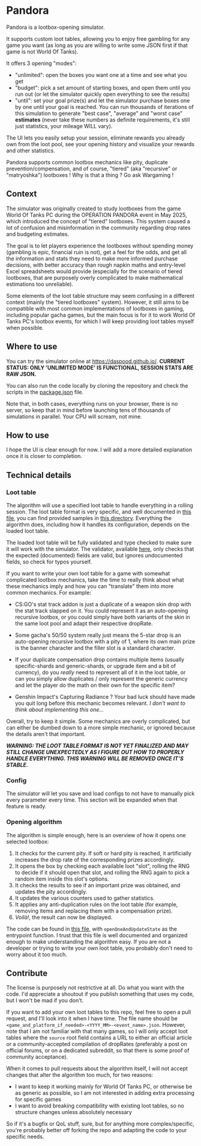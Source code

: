 # Pandora

Pandora is a lootbox-opening simulator.

It supports custom loot tables, allowing you to enjoy free gambling for any game you want (as long as you are willing to
write some JSON first if that game is not World Of Tanks).

It offers 3 opening "modes":

- "unlimited": open the boxes you want one at a time and see what you get
- "budget": pick a set amount of starting boxes, and open them until you run out (or let the simulator quickly open
  everything to see the results)
- "until": set your goal prize(s) and let the simulator purchase boxes one by one until your goal is reached. You can
  run thousands of iterations of this simulation to generate "best case", "average" and "worst case" **estimates**
  (never take these numbers as definite requirements, it's still just statistics, your mileage WILL vary).

The UI lets you easily setup your session, eliminate rewards you already own from the loot pool, see your opening
history and visualize your rewards and other statistics.

Pandora supports common lootbox mechanics like pity, duplicate prevention/compensation, and of course, "tiered" (aka
"recursive" or "matryoshka") lootboxes ! Why is that a thing ? Go ask Wargaming !

## Context

The simulator was originally created to study lootboxes from the game World Of Tanks PC during the OPERATION PANDORA
event in May 2025, which introduced the concept of "tiered" lootboxes. This system caused a lot of confusion and
misinformation in the community regarding drop rates and budgeting estimates.

The goal is to let players experience the lootboxes without spending money (gambling is epic, financial ruin is not),
get a feel for the odds, and get all the information and stats they need to make more informed purchase decisions, with
better accuracy than rough napkin maths and entry-level Excel spreadsheets would provide (especially for the scenario of
tiered lootboxes, that are purposely overly complicated to make mathematical estimations too unreliable).

Some elements of the loot table structure may seem confusing in a different context (mainly the "tiered lootboxes"
system). However, it still aims to be compatible with most common implementations of lootboxes in gaming, including
popular gacha games, but the main focus is for it to work World Of Tanks PC's lootbox events, for which I will keep
providing loot tables myself when possible.

## Where to use

You can try the simulator online at https://daspood.github.io/. **CURRENT STATUS: ONLY 'UNLIMITED MODE' IS FUNCTIONAL,
SESSION STATS ARE RAW JSON.**

You can also run the code locally by cloning the repository and check the scripts in the [package.json](package.json)
file.

Note that, in both cases, everything runs on your browser, there is no server, so keep that in mind before launching
tens of thousands of simulations in parallel. Your CPU will scream, not mine.

## How to use

I hope the UI is clear enough for now. I will add a more detailed explanation once it is closer to completion.

## Technical details

### Loot table

The algorithm will use a specified loot table to handle everything in a rolling session. The loot table format is very
specific, and well documented in [this file](src/types/lootTable.d.ts), you can find provided samples in
[this directory](src/assets/lootTables). Everything the algorithm does, including how it handles its configuration,
depends on the loaded loot table.

The loaded loot table will be fully validated and type checked to make sure it will work with the simulator. The
validator, available [here](src/scripts/lootTableValidator.ts), only checks that the expected (documented) fields are
valid, but ignores undocumented fields, so check for typos yourself.

If you want to write your own loot table for a game with somewhat complicated lootbox mechanics, take the time to really
think about what these mechanics imply and how you can "translate" them into more common mechanics. For example:

- CS:GO's stat track addon is just a duplicate of a weapon skin drop with the stat track slapped on it. You could
  represent it as an auto-opening recursive lootbox, or you could simply have both variants of the skin in the same loot
  pool and adapt their respective dropRate.

- Some gacha's 50/50 system really just means the 5-star drop is an auto-opening recursive lootbox with a pity of 1,
  where its own main prize is the banner character and the filler slot is a standard character.

- If your duplicate compensation drop contains multiple items (usually specific-shards and generic-shards, or upgrade
  item and a bit of currency), do you *really* need to represent all of it in the loot table, or can you simply allow
  duplicates / only represent the generic currency and let the player do the math on their own for the specific item?

- Genshin Impact's Capturing Radiance ? Your bad luck should have made you quit long before this mechanic becomes
  relevant. *I don't want to think about implementing this one...*

Overall, try to keep it simple. Some mechanics are overly complicated, but can either be dumbed down to a more simple
mechanic, or ignored because the details aren't that important.

***WARNING: THE LOOT TABLE FORMAT IS NOT YET FINALIZED AND MAY STILL CHANGE UNEXPECTEDLY AS I FIGURE OUT HOW TO PROPERLY
HANDLE EVERYTHING. THIS WARNING WILL BE REMOVED ONCE IT'S STABLE.***

### Config

The simulator will let you save and load configs to not have to manually pick every parameter every time. This section
will be expanded when that feature is ready.

### Opening algorithm

The algorithm is simple enough, here is an overview of how it opens one selected lootbox:

1) It checks for the current pity. If soft or hard pity is reached, it artificially increases the drop rate of the
   corresponding prizes accordingly.
2) It opens the box by checking each available loot "slot", rolling the RNG to decide if it should open that slot, and
   rolling the RNG again to pick a random item inside this slot's options.
3) It checks the results to see if an important prize was obtained, and updates the pity accordingly.
4) It updates the various counters used to gather statistics.
5) It applies any anti-duplication rules on the loot table (for example, removing items and replacing them with a
   compensation prize).
6) *Voilà!*, the result can now be displayed.

The code can be found in [this file](src/scripts/openingSessionManager.ts), with `openOneAndUpdateState` as the
entrypoint function. I trust that this file is well documented and organized enough to make understanding the
algorithm easy. If you are not a developer or trying to write your own loot table, you probably don't need to worry
about it too much.

## Contribute

The license is purposely not restrictive at all. Do what you want with the code. I'd appreciate a shoutout if you
publish something that uses my code, but I won't be mad if you don't.

If you want to add your own loot tables to this repo, feel free to open a pull request, and I'll look into it when I
have time. The file name should be `<game_and_platform_if_needed>-<YYYY_MM>-<event_name>.json`. However, note that I am
not familiar with that many games, so I will only accept loot tables where the `source` root field contains a URL to
either an official article or a community-accepted compilation of dropRates (preferably a post on official forums, or on
a dedicated subreddit, so that there is some proof of community acceptance).

When it comes to pull requests about the algorithm itself, I will not accept changes that alter the algorithm too much,
for two reasons:

- I want to keep it working mainly for World Of Tanks PC, or otherwise be as generic as possible, so I am not interested
  in adding extra processing for specific games
- I want to avoid breaking compatibility with existing loot tables, so no structure changes unless absolutely necessary

So if it's a bugfix or QoL stuff, sure, but for anything more complex/specific, you're probably better off forking the
repo and adapting the code to your specific needs.